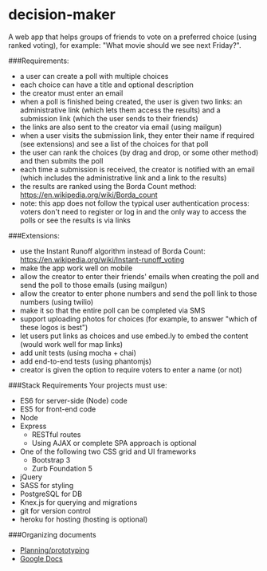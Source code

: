 # decision-maker

A web app that helps groups of friends to vote on a preferred choice (using ranked voting), for example: "What movie should we see next Friday?".

###Requirements:

- a user can create a poll with multiple choices
- each choice can have a title and optional description
- the creator must enter an email
- when a poll is finished being created, the user is given two links: an administrative link (which lets them access the results) and a submission link (which the user sends to their friends)
- the links are also sent to the creator via email (using mailgun)
- when a user visits the submission link, they enter their name if required (see extensions) and see a list of the choices for that poll
- the user can rank the choices (by drag and drop, or some other method) and then submits the poll
- each time a submission is received, the creator is notified with an email (which includes the administrative link and a link to the results)
- the results are ranked using the Borda Count method: https://en.wikipedia.org/wiki/Borda_count
- note: this app does not follow the typical user authentication process: voters don't need to register or log in and the only way to access the polls or see the results is via links

###Extensions:

- use the Instant Runoff algorithm instead of Borda Count: https://en.wikipedia.org/wiki/Instant-runoff_voting
- make the app work well on mobile
- allow the creator to enter their friends' emails when creating the poll and send the poll to those emails (using mailgun)
- allow the creator to enter phone numbers and send the poll link to those numbers (using twilio)
- make it so that the entire poll can be completed via SMS
- support uploading photos for choices (for example, to answer "which of these logos is best")
- let users put links as choices and use embed.ly to embed the content (would work well for map links)
- add unit tests (using mocha + chai)
- add end-to-end tests (using phantomjs)
- creator is given the option to require voters to enter a name (or not)

###Stack Requirements
Your projects must use:

- ES6 for server-side (Node) code
- ES5 for front-end code
- Node
- Express
  - RESTful routes
  - Using AJAX or complete SPA approach is optional
- One of the following two CSS grid and UI frameworks
  - Bootstrap 3
  - Zurb Foundation 5
- jQuery
- SASS for styling
- PostgreSQL for DB
- Knex.js for querying and migrations
- git for version control
- heroku for hosting (hosting is optional)

###Organizing documents

- [Planning/prototyping](https://github.com/adriandgr/decision-maker/blob/planning/mockups/planning-stage.md)
- [Google Docs](https://drive.google.com/open?id=0Bzqo_QomcKk_TUdnZXZ4YzFPYTg)
